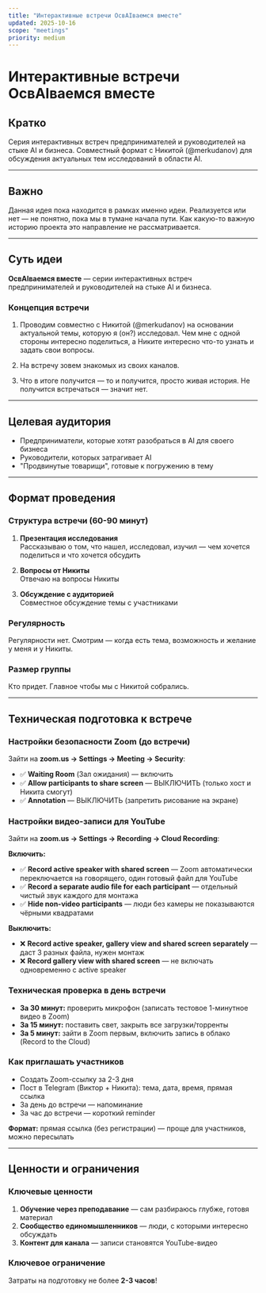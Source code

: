 ```yaml
---
title: "Интерактивные встречи ОсвAIваемся вместе"
updated: 2025-10-16
scope: "meetings"
priority: medium
---
```


# Интерактивные встречи ОсвAIваемся вместе

## Кратко

Серия интерактивных встреч предпринимателей и руководителей на стыке AI и бизнеса. Совместный формат с Никитой (@merkudanov) для обсуждения актуальных тем исследований в области AI.

---

## Важно

Данная идея пока находится в рамках именно идеи. Реализуется или нет — не понятно, пока мы в тумане начала пути. Как какую-то важную историю проекта это направление не рассматривается.

---

## Суть идеи

**ОсвAIваемся вместе** — серии интерактивных встреч предпринимателей и руководителей на стыке AI и бизнеса.

### Концепция встречи

1. Проводим совместно с Никитой (@merkudanov) на основании актуальной темы, которую я (он?) исследовал. Чем мне с одной стороны интересно поделиться, а Никите интересно что-то узнать и задать свои вопросы.

2. На встречу зовем знакомых из своих каналов.

3. Что в итоге получится — то и получится, просто живая история. Не получится встречаться — значит нет.

---

## Целевая аудитория

- Предприниматели, которые хотят разобраться в AI для своего бизнеса
- Руководители, которых затрагивает AI
- "Продвинутые товарищи", готовые к погружению в тему

---

## Формат проведения

### Структура встречи (60-90 минут)

1. **Презентация исследования**  
   Рассказываю о том, что нашел, исследовал, изучил — чем хочется поделиться и что хочется обсудить

2. **Вопросы от Никиты**  
   Отвечаю на вопросы Никиты

3. **Обсуждение с аудиторией**  
   Совместное обсуждение темы с участниками

### Регулярность

Регулярности нет. Смотрим — когда есть тема, возможность и желание у меня и у Никиты.

### Размер группы

Кто придет. Главное чтобы мы с Никитой собрались.

---

## Техническая подготовка к встрече

### Настройки безопасности Zoom (до встречи)

Зайти на **zoom.us → Settings → Meeting → Security**:
- ✅ **Waiting Room** (Зал ожидания) — включить
- ✅ **Allow participants to share screen** — ВЫКЛЮЧИТЬ (только хост и Никита смогут)
- ✅ **Annotation** — ВЫКЛЮЧИТЬ (запретить рисование на экране)

### Настройки видео-записи для YouTube

Зайти на **zoom.us → Settings → Recording → Cloud Recording**:

**Включить:**
- ✅ **Record active speaker with shared screen** — Zoom автоматически переключается на говорящего, один готовый файл для YouTube
- ✅ **Record a separate audio file for each participant** — отдельный чистый звук каждого для монтажа
- ✅ **Hide non-video participants** — люди без камеры не показываются чёрными квадратами

**Выключить:**
- ❌ **Record active speaker, gallery view and shared screen separately** — даст 3 разных файла, нужен монтаж
- ❌ **Record gallery view with shared screen** — не включать одновременно с active speaker

### Техническая проверка в день встречи

- **За 30 минут:** проверить микрофон (записать тестовое 1-минутное видео в Zoom)
- **За 15 минут:** поставить свет, закрыть все загрузки/торренты
- **За 5 минут:** зайти в Zoom первым, включить запись в облако (Record to the Cloud)

### Как приглашать участников

- Создать Zoom-ссылку за 2-3 дня
- Пост в Telegram (Виктор + Никита): тема, дата, время, прямая ссылка
- За день до встречи — напоминание
- За час до встречи — короткий reminder

**Формат:** прямая ссылка (без регистрации) — проще для участников, можно пересылать

---

## Ценности и ограничения

### Ключевые ценности

1. **Обучение через преподавание** — сам разбираюсь глубже, готовя материал
2. **Сообщество единомышленников** — люди, с которыми интересно обсуждать
3. **Контент для канала** — записи становятся YouTube-видео

### Ключевое ограничение

Затраты на подготовку не более **2-3 часов**!
